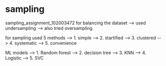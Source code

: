 # sampling
sampling_assignment_102003472
for balancing the dataset --> used undersampling
                          --> also tried oversampling









for sampling used 5 methods --> 1. simple
                            --> 2. startified
                            --> 3. clustered
                            --> 4. systematic
                            --> 5. convenience
                            
                            
                            
                            
                    
                            
                            
                      
ML models --> 1. Random forest 
          --> 2. decision tree
          --> 3. KNN
          --> 4. Logistic
          --> 5. SVC

